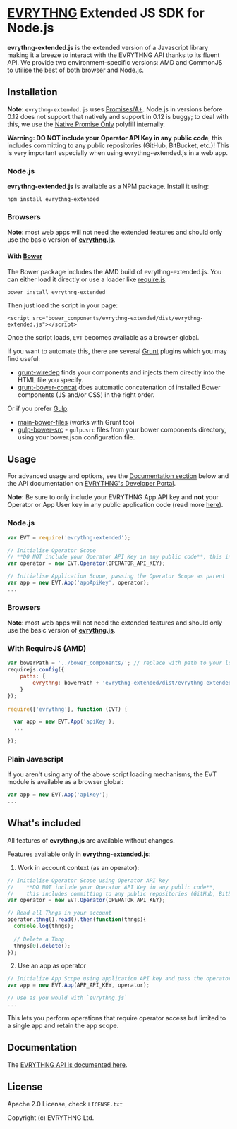 # [EVRYTHNG](https://www.evrythng.com) Extended JS SDK for Node.js

**evrythng-extended.js** is the extended version of a Javascript library making it a breeze to interact with the EVRYTHNG API thanks to its fluent API.
We provide two environment-specific versions: AMD and CommonJS to utilise the best of both browser and Node.js.


## Installation

**Note**: `evrythng-extended.js` uses [Promises/A+](https://promisesaplus.com/). Node.js in versions before 0.12 does not support that natively and support in 0.12 is buggy; to deal with this, we use the [Native Promise Only](https://github.com/getify/native-promise-only) polyfill internally.

**Warning: DO NOT include your Operator API Key in any public code**, this includes committing to any public repositories (GitHub, BitBucket, etc.)! This is very important especially when using evrythng-extended.js in a web app.

### Node.js

**evrythng-extended.js** is available as a NPM package. Install it using:

    npm install evrythng-extended

### Browsers

**Note**: most web apps will not need the extended features and should only use the basic version of [**evrythng.js**](https://github.com/evrythng/evrythng.js).

#### With [Bower](http://bower.io/)

The Bower package includes the AMD build of evrythng-extended.js. You can either load it directly or use a loader like [require.js](http://requirejs.org/).

    bower install evrythng-extended
    
Then just load the script in your page:

    <script src="bower_components/evrythng-extended/dist/evrythng-extended.js"></script>

Once the script loads, `EVT` becomes available as a browser global. 

If you want to automate this, there are several [Grunt](http://gruntjs.com/) plugins which you may find useful:

* [grunt-wiredep](https://github.com/stephenplusplus/grunt-wiredep) finds your components and injects them directly into the HTML file you specify.
* [grunt-bower-concat](https://github.com/sapegin/grunt-bower-concat) does automatic concatenation of installed Bower components (JS and/or CSS) in the right order.

Or if you prefer [Gulp](http://gulpjs.com/):

* [main-bower-files](https://github.com/ck86/main-bower-files) (works with Grunt too)
* [gulp-bower-src](https://github.com/bclozel/gulp-bower-src) - `gulp.src` files from your bower components directory, using your bower.json configuration file.

## Usage

For advanced usage and options, see the [Documentation section](#documentation) below and the API 
documentation on [EVRYTHNG's Developer Portal](https://dashboard.evrythng.com/developers). 

**Note:** Be sure to only include your EVRYTHNG App API key and **not** your Operator or App User key in any public application code (read more [here](https://dashboard.evrythng.com/developers/apidoc#appusers)).

### Node.js

```javascript 
var EVT = require('evrythng-extended');

// Initialise Operator Scope
// **DO NOT include your Operator API Key in any public code**, this includes committing to any public repositories (GitHub, BitBucket, etc.)!
var operator = new EVT.Operator(OPERATOR_API_KEY);

// Initialise Application Scope, passing the Operator Scope as parent
var app = new EVT.App('appApiKey', operator);
...
```

### Browsers

**Note**: most web apps will not need the extended features and should only use the basic version of [**evrythng.js**](https://github.com/evrythng/evrythng.js).

### With RequireJS (AMD)

```javascript
var bowerPath = '../bower_components/'; // replace with path to your local bower directory
requirejs.config({
    paths: {
        evrythng: bowerPath + 'evrythng-extended/dist/evrythng-extended'
    }
});
    
require(['evrythng'], function (EVT) {

  var app = new EVT.App('apiKey');
  ...

});
```

### Plain Javascript

If you aren't using any of the above script loading mechanisms, the EVT module is available
as a browser global:

```javascript
var app = new EVT.App('apiKey');
...
```

## What's included

All features of **evrythng.js** are available without changes.

Features available only in **evrythng-extended.js**:
1. Work in account context (as an operator):
```javascript
// Initialise Operator Scope using Operator API key
//    **DO NOT include your Operator API Key in any public code**,
//    this includes committing to any public repositories (GitHub, BitBucket, etc.)!
var operator = new EVT.Operator(OPERATOR_API_KEY);

// Read all Thngs in your account
operator.thng().read().then(function(thngs){
  console.log(thngs);
  
  // Delete a Thng
  thngs[0].delete();
});
```

2. Use an app as operator 
```javascript
// Initialize App Scope using application API key and pass the operator as parent scope
var app = new EVT.App(APP_API_KEY, operator);

// Use as you would with `evrythng.js`
...
```
This lets you perform operations that require operator access but limited to a single app and retain the app scope.

## Documentation

The [EVRYTHNG API is documented here](https://dashboard.evrythng.com/developers/apidoc).

## License

Apache 2.0 License, check `LICENSE.txt`

Copyright (c) EVRYTHNG Ltd.
